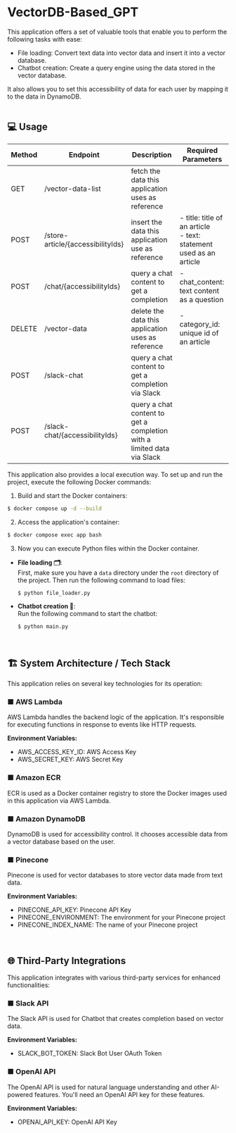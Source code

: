 # VectorDB-Based_GPT
This application offers a set of valuable tools that enable you to perform the following tasks with ease:
- File loading: Convert text data into vector data and insert it into a vector database.
- Chatbot creation: Create a query engine using the data stored in the vector database.

It also allows you to set this accessibility of data for each user by mapping it to the data in DynamoDB. <br><br>


## 💻 Usage

| Method | Endpoint |  Description | Required Parameters |
| ---- | ---- | ---- | ---- |
| GET | /vector-data-list | fetch the data this application uses as reference | |
| POST | /store-article/{accessibilityIds} | insert the data this application use as reference | - title: title of an article<br>- text: statement used as an article |
| POST | /chat/{accessibilityIds} | query a chat content to get a completion | - chat_content: text content as a question |
| DELETE | /vector-data | delete the data this application uses as reference | - category_id: unique id of an article |
| POST | /slack-chat | query a chat content to get a completion via Slack | |
| POST | /slack-chat/{accessibilityIds} | query a chat content to get a completion with a limited data via Slack | |

This application also provides a local execution way.
To set up and run the project, execute the following Docker commands:
1. Build and start the Docker containers:
```bash
$ docker compose up -d --build
```

2. Access the application's container:
```bash
$ docker compose exec app bash
```

3. Now you can execute Python files within the Docker container.

- **File loading 🗂**:<br>
  First, make sure you have a `data` directory under the `root` directory of the project. Then run the following command to load files:
  ```bash
  $ python file_loader.py
  ```
- **Chatbot creation 🤖**:<br>
  Run the following command to start the chatbot:
  ```bash
  $ python main.py
  ```

<br>

## 🏗 System Architecture / Tech Stack
This application relies on several key technologies for its operation:<br>

### ■ AWS Lambda
AWS Lambda handles the backend logic of the application. It's responsible for executing functions in response to events like HTTP requests.

**Environment Variables:**
- AWS_ACCESS_KEY_ID: AWS Access Key
- AWS_SECRET_KEY: AWS Secret Key

### ■ Amazon ECR
ECR is used as a Docker container registry to store the Docker images used in this application via AWS Lambda.

### ■ Amazon DynamoDB
DynamoDB is used for accessibility control. It chooses accessible data from a vector database based on the user.


### ■ Pinecone
Pinecone is used for vector databases to store vector data made from text data.

**Environment Variables:**

- PINECONE_API_KEY: Pinecone API Key
- PINECONE_ENVIRONMENT: The environment for your Pinecone project
- PINECONE_INDEX_NAME: The name of your Pinecone project
  
<br>

## 🌐 Third-Party Integrations
This application integrates with various third-party services for enhanced functionalities:

### ■ Slack API
The Slack API is used for Chatbot that creates completion based on vector data.

**Environment Variables:**

- SLACK_BOT_TOKEN: Slack Bot User OAuth Token

### ■ OpenAI API
The OpenAI API is used for natural language understanding and other AI-powered features. You'll need an OpenAI API key for these features.

**Environment Variables:**

- OPENAI_API_KEY: OpenAI API Key
